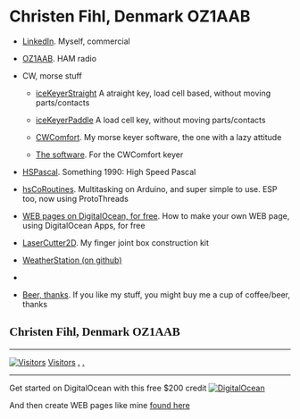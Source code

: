 # Christen Fihl, Denmark  OZ1AAB

- [LinkedIn](https://www.linkedin.com/in/christenfihl/). Myself, commercial

- [OZ1AAB](/oz1aab/). HAM radio

- CW, morse stuff
  - [iceKeyerStraight](https://www.fihl.net/iceKeyer/indexStraight.html) A atraight key, load cell based, without moving parts/contacts
  - [iceKeyerPaddle](https://www.fihl.net/iceKeyer/) A load cell key, without moving parts/contacts

  - [CWComfort](/cw/). My morse keyer software, the one with a lazy attitude
  - [The software](https://www.fihl.net/CWComfort/). For the CWComfort keyer 

- [HSPascal](/HSPascal/). Something 1990: High Speed Pascal

- [hsCoRoutines](/hsCoRoutines/). Multitasking on Arduino, and super simple to use. ESP too, now using ProtoThreads

- [WEB pages on DigitalOcean, for free](/DigitalOcean/). How to make your own WEB page, using DigitalOcean Apps, for free
- [LaserCutter2D](https://www.fihl.net/LaserCutter2D/). My finger joint box construction kit
- [WeatherStation (on github)](https://github.com/Fihl/LaserCutter2D/tree/main/Src/WeatherStation/)
- 
- [Beer, thanks](https://www.buymeacoffee.com/Fihl). If you like my stuff, you might buy me a cup of coffee/beer, thanks

## <font face="Monotype Corsiva">Christen Fihl, Denmark  OZ1AAB</font>

---

[![Visitors](https://s11.flagcounter.com/map/SLQM/size_t/txt_000000/border_CCCCCC/pageviews_1/viewers_Christen+Fihl/flags_0/)](https://info.flagcounter.com/SLQM)
[Visitors](https://info.flagcounter.com/SLQM)
[.](/hsCoRoutines/)
[.](/CWComfort/)

---

Get started on DigitalOcean with this free $200 credit [![DigitalOcean](https://web-platforms.sfo2.digitaloceanspaces.com/WWW/Badge%203.svg)](https://m.do.co/c/a01c93af1655) 

And then create WEB pages like mine [found here](https://www.fihl.net/DigitalOcean/)
